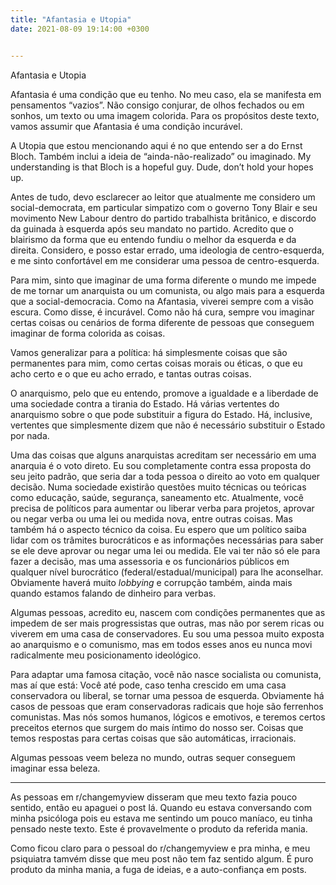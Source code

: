 ```yaml
---
title: "Afantasia e Utopia"
date: 2021-08-09 19:14:00 +0300


---
```

<!--more-->

Afantasia e Utopia

Afantasia é uma condição que eu tenho. No meu caso, ela se manifesta em pensamentos “vazios”. Não consigo conjurar, de olhos fechados ou em sonhos, um texto ou uma imagem colorida. Para os propósitos deste texto, vamos assumir que Afantasia é uma condição incurável.

A Utopia que estou mencionando aqui é no que entendo ser a do Ernst Bloch. Também inclui a ideia de “ainda-não-realizado” ou imaginado. My understanding is that Bloch is a hopeful guy. Dude, don’t hold your hopes up.

Antes de tudo, devo esclarecer ao leitor que atualmente me considero um social-democrata, em particular simpatizo com o governo Tony Blair e seu movimento New Labour dentro do partido trabalhista britânico, e discordo da guinada à esquerda após seu mandato no partido. Acredito que o blairismo da forma que eu entendo fundiu o melhor da esquerda e da direita. Considero, e posso estar errado, uma ideologia de centro-esquerda, e me sinto confortável em me considerar uma pessoa de centro-esquerda.

Para mim, sinto que imaginar de uma forma diferente o mundo me impede de me tornar um anarquista ou um comunista, ou algo mais para a esquerda que a social-democracia. Como na Afantasia, viverei sempre com a visão escura. Como disse, é incurável. Como não há cura, sempre vou imaginar certas coisas ou cenários de forma diferente de pessoas que conseguem imaginar de forma colorida as coisas.

Vamos generalizar para a política: há simplesmente coisas que são permanentes para mim, como certas coisas morais ou éticas, o que eu acho certo e o que eu acho errado, e tantas outras coisas.

O anarquismo, pelo que eu entendo, promove a igualdade e a liberdade de uma sociedade contra a tirania do Estado. Há várias vertentes do anarquismo sobre o que pode substituir a figura do Estado. Há, inclusive, vertentes que simplesmente dizem que não é necessário substituir o Estado por nada.

Uma das coisas que alguns anarquistas acreditam ser necessário em uma anarquia é o voto direto. Eu sou completamente contra essa proposta do seu jeito padrão, que seria dar a toda pessoa o direito ao voto em qualquer decisão. Numa sociedade existirão questões muito técnicas ou teóricas como educação, saúde, segurança, saneamento etc. Atualmente, você precisa de políticos para aumentar ou liberar verba para projetos, aprovar ou negar verba ou uma lei ou medida nova, entre outras coisas. Mas também há o aspecto técnico da coisa. Eu espero que um político saiba lidar com os trâmites burocráticos e as informações necessárias para saber se ele deve aprovar ou negar uma lei ou medida. Ele vai ter não só ele para fazer a decisão, mas uma assessoria e os funcionários públicos em qualquer nível burocrático (federal/estadual/municipal) para lhe aconselhar. Obviamente haverá muito *lobbying* e corrupção também, ainda mais quando estamos falando de dinheiro para verbas.

Algumas pessoas, acredito eu, nascem com condições permanentes que as impedem de ser mais progressistas que outras, mas não por serem ricas ou viverem em uma casa de conservadores. Eu sou uma pessoa muito exposta ao anarquismo e o comunismo, mas em todos esses anos eu nunca movi radicalmente meu posicionamento ideológico.

Para adaptar uma famosa citação, você não nasce socialista ou comunista, mas aí que está: Você até pode, caso tenha crescido em uma casa conservadora ou liberal, se tornar uma pessoa de esquerda. Obviamente há casos de pessoas que eram conservadoras radicais que hoje são ferrenhos comunistas. Mas nós somos humanos, lógicos e emotivos, e teremos certos preceitos eternos que surgem do mais íntimo do nosso ser. Coisas que temos respostas para certas coisas que são automáticas, irracionais. 

Algumas pessoas veem beleza no mundo, outras sequer conseguem imaginar essa beleza.

---

As pessoas em r/changemyview disseram que meu texto fazia pouco sentido, então eu apaguei o post lá. Quando eu estava conversando com minha psicóloga pois eu estava me sentindo um pouco maníaco, eu tinha pensado neste texto. Este é provavelmente o produto da referida mania.

Como ficou claro para o pessoal do r/changemyview e pra minha, e meu psiquiatra tamvém disse que meu post não tem faz sentido algum. É puro produto da minha mania, a fuga de ideias, e a auto-confiança em posts.
